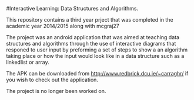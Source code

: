 #Interactive Learning: Data Structures and Algorithms.

This repository contains a third year prject that was completed in the academic year 2014/2015 along with mcgraj27

The project was an android application that was aimed at teaching data structures and algorithms through the use of interactive diagrams that responed to user input by preforming a set of steps to show a an algorithm taking place or how the input would look like in a data structure such as a linkedlist or array.

The APK can be downloaded from http://www.redbrick.dcu.ie/~carraghr/ if you wish to check out the application.

The project is no longer been worked on.
